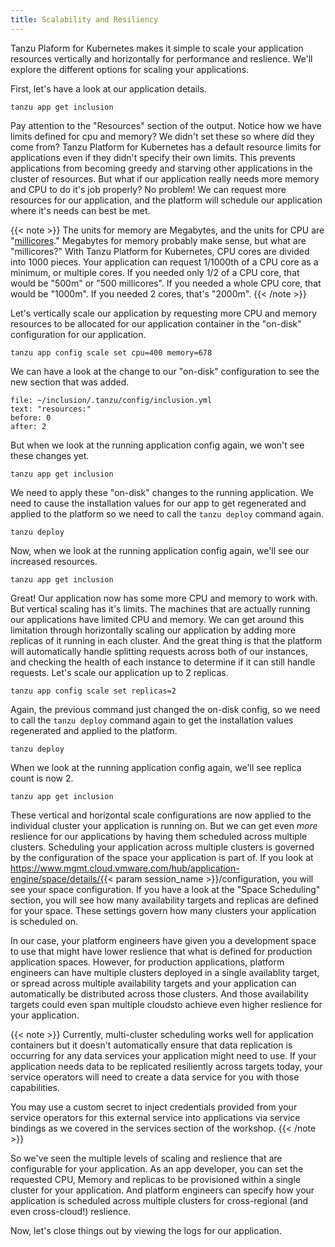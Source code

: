 ```yaml
---
title: Scalability and Resiliency
---
```

Tanzu Plaform for Kubernetes makes it simple to scale your application resources vertically and horizontally for performance and reslience.  We'll explore the different options for scaling your applications.

First, let's have a look at our application details.
```execute
tanzu app get inclusion
```

Pay attention to the "Resources" section of the output.  Notice how we have limits defined for cpu and memory?  We didn't set these so where did they come from?  Tanzu Platform for Kubernetes has a default resource limits for applications even if they didn't specify their own limits.  This prevents applications from becoming greedy and starving other applications in the cluster of resources.  But what if our application really needs more memory and CPU to do it's job properly?  No problem!  We can request more resources for our application, and the platform will schedule our application where it's needs can best be met.

{{< note >}}
The units for memory are Megabytes, and the units for CPU are "[millicores](https://kubernetes.io/docs/concepts/configuration/manage-resources-containers/#meaning-of-cpu)."  Megabytes for memory probably make sense, but what are "millicores?"  With Tanzu Platform for Kubernetes, CPU cores are divided into 1000 pieces.  Your application can request 1/1000th of a CPU core as a minimum, or multiple cores.  If you needed only 1/2 of a CPU core, that would be "500m" or "500 millicores".  If you needed a whole CPU core, that would be "1000m".  If you needed 2 cores, that's "2000m".
{{< /note >}}


Let's vertically scale our application by requesting more CPU and memory resources to be allocated for our application container in the "on-disk" configuration for our application.
```execute
tanzu app config scale set cpu=400 memory=678
```

We can have a look at the change to our "on-disk" configuration to see the new section that was added.
```editor:select-matching-text
file: ~/inclusion/.tanzu/config/inclusion.yml
text: "resources:"
before: 0
after: 2
```

But when we look at the running application config again, we won't see these changes yet.
```execute
tanzu app get inclusion
```

We need to apply these "on-disk" changes to the running application.  We need to cause the installation values for our app to get regenerated and applied to the platform so we need to call the `tanzu deploy` command again.
```execute
tanzu deploy
```

Now, when we look at the running application config again, we'll see our increased resources.
```execute
tanzu app get inclusion
```

Great!  Our application now has some more CPU and memory to work with.  But vertical scaling has it's limits.  The machines that are actually running our applications have limited CPU and memory.  We can get around this limitation through horizontally scaling our application by adding more replicas of it running in each cluster.  And the great thing is that the platform will automatically handle splitting requests across both of our instances, and checking the health of each instance to determine if it can still handle requests.  Let's scale our application up to 2 replicas.
```execute
tanzu app config scale set replicas=2
```

Again, the previous command just changed the on-disk config, so we need to call the `tanzu deploy` command again to get the installation values regenerated and applied to the platform.
```execute
tanzu deploy
```

When we look at the running application config again, we'll see replica count is now 2.
```execute
tanzu app get inclusion
```

These vertical and horizontal scale configurations are now applied to the individual cluster your application is running on.  But we can get even _more_ reslience for our applications by having them scheduled across multiple clusters.  Scheduling your application across multiple clusters is governed by the configuration of the space your application is part of.  If you look at https://www.mgmt.cloud.vmware.com/hub/application-engine/space/details/{{< param  session_name >}}/configuration, you will see your space configuration.  If you have a look at the "Space Scheduling" section, you will see how many availability targets and replicas are defined for your space.  These settings govern how many clusters your application is scheduled on.  

In our case, your platform engineers have given you a development space to use that might have lower reslience that what is defined for production application spaces.  However, for production applications, platform engineers can have multiple clusters deployed in a single availablity target, or spread across multiple availability targets and your application can automatically be distributed across those clusters.  And those availability targets could even span multiple cloudsto achieve even higher reslience for your application.

{{< note >}}
Currently, multi-cluster scheduling works well for application containers but it doesn't automatically ensure that data replication is occurring for any data services your application might need to use.  If your application needs data to be replicated resiliently across targets today, your service operators will need to create a data service for you with those capabilities.

You may use a custom secret to inject credentials provided from your service operators for this external service into applications via service bindings as we covered in the services section of the workshop.
{{< /note >}}

So we've seen the multiple levels of scaling and reslience that are configurable for your application.  As an app developer, you can set the requested CPU, Memory and replicas to be provisioned within a single cluster for your application.  And platform engineers can specify how your application is scheduled across multiple clusters for cross-regional (and even cross-cloud!) reslience.

Now, let's close things out by viewing the logs for our application.